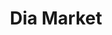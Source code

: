 ---
title: "Dia Market"
url: /ciudad-autonoma-de-buenos-aires/dia-market-avenida-rivadavia-2/
shop: Supermarkt
---